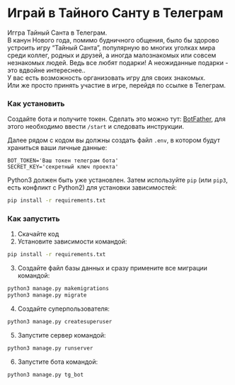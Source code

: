 # Играй в Тайного Санту в Телеграм


Иггра Тайный Санта в Телеграм.\
В канун Нового года, помимо будничного общения, было бы здорово устроить игру “Тайный Санта”, 
популярную во многих уголках мира среди коллег, родных и друзей, а иногда малознакомых или совсем незнакомых людей. 
Ведь все любят подарки! А неожиданные подарки - это вдвойне интереснее..\
У вас есть возможность организовать игру для своих знакомых.\
Или же просто принять участие в игре, перейдя по ссылке в Телеграм.


### Как установить

Создайте бота и получите токен.
Сделать это можно тут: [BotFather](https://telegram.me/BotFather), для этого необходимо
ввести `/start` и следовать инструкции.


Далее рядом с кодом вы должны создать файл `.env`, в котором будут храниться
ваши личные данные:

```
BOT_TOKEN='Ваш токен телеграм бота'
SECRET_KEY='секретный ключ проекта'
```

Python3 должен быть уже установлен. Затем используйте `pip` (или `pip3`, есть
конфликт с Python2) для установки зависимостей:

```bash
pip install -r requirements.txt
```
### Как запустить
1. Скачайте код
2. Установите зависимости командой:
```bash
pip install -r requirements.txt
```
3. Создайте файл базы данных и сразу примените все миграции командой:
```bash
python3 manage.py makemigrations
python3 manage.py migrate
```
4. Создайте суперпользователя:
```bash
python3 manage.py createsuperuser
```
5. Запустите сервер командой:
```bash
python3 manage.py runserver
```
6. Запустите бота командой:
```bash
python3 manage.py tg_bot
```


